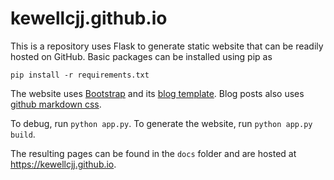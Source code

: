 # kewellcjj.github.io

This is a repository uses Flask to generate static website that can be readily hosted on GitHub. Basic packages can be installed using pip as

```
pip install -r requirements.txt
```

The website uses [Bootstrap](https://getbootstrap.com/) and its [blog template](https://getbootstrap.com/docs/4.3/examples/). Blog posts also uses [github markdown css](https://github.com/sindresorhus/github-markdown-css).

To debug, run ```python app.py```. To generate the website, run ```python app.py build```.

The resulting pages can be found in the `docs` folder and are hosted at https://kewellcjj.github.io. 